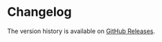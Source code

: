 # Changelog

The version history is available on [GitHub Releases](https://github.com/zealdocs/zeal/releases).
